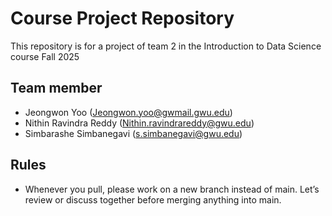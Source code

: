 # Course Project Repository
This repository is for a project of team 2 in the Introduction to Data Science course Fall 2025

## Team member
- Jeongwon Yoo (Jeongwon.yoo@gwmail.gwu.edu)
- Nithin Ravindra Reddy (Nithin.ravindrareddy@gwu.edu)
- Simbarashe Simbanegavi (s.simbanegavi@gwu.edu)

## Rules
- Whenever you pull, please work on a new branch instead of main. Let’s review or discuss together before merging anything into main.
